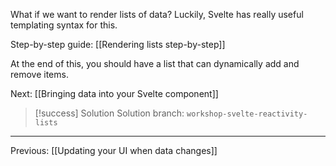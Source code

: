 What if we want to render lists of data? Luckily, Svelte has really useful templating syntax for this.

Step-by-step guide: [[Rendering lists step-by-step]]

At the end of this, you should have a list that can dynamically add and remove items.

Next: [[Bringing data into your Svelte component]]

> [!success] Solution
> Solution branch: `workshop-svelte-reactivity-lists`

---
Previous: [[Updating your UI when data changes]]